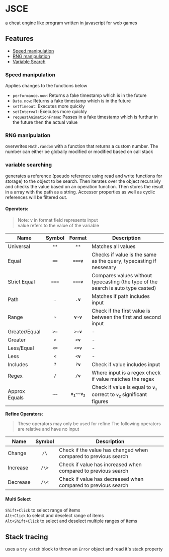 # JSCE
a cheat engine like program written in javascript for web games

## Features
- [Speed manipulation](#speed-manipulation)
- [RNG manipulation](#rng-manipulation)
- [Variable Search](#variable-searching)

### Speed manipulation

Applies changes to the functions below

- `performance.now`: Returns a fake timestamp which is in the future
- `Date.now`: Returns a fake timestamp which is in the future
- `setTimeout`: Executes more quickly 
- `setInterval`: Executes more quickly 
- `requestAnimationFrame`: Passes in a fake timestamp which is furthur in the future then the actual value

### RNG manipulation

overwrites `Math.random` with a function that returns a custom number. The number can either be globally modified or modified based on call stack

### variable searching

generates a reference (pseudo reference using read and write functions for storage) to the object to be search. Then iterates over the object recursivly and checks the value based on an operation function. Then stores the result in a array with the path as a string. Accessor properties as well as cyclic references will be filtered out.

#### Operators:
> Note: v in format field represents input  
> value refers to the value of the variable

  Name | Symbol | Format | Description
  ---  | :---:  | :---:  | ---
Universal | `**` | `**` | Matches all values
Equal  | `==`   | <code>===<b>v</b></code> |Checks if value is the same as the query, typecasting if nessesary
Strict Equal | `===` | <code>===<b>v</b></code> |Compares values without typecasting (the type of the search is auto type casted)
Path | `.` | <code>.<b>v</b></code> | Matches if path includes input 
Range | `~` | <code><b>v</b>~<b>v</b></code>  | Check if the first value is between the first and second input
Greater/Equal | `>=` | <code>>=<b>v</b></code>  | -
Greater | `>` | <code>><b>v</b></code>  | -
Less/Equal | `<=` | <code><=<b>v</b></code>  | - 
Less | `<` | <code><<b>v</b></code>  | - 
Includes | `?` | <code>?<b>v</b></code>  | Check if value includes input
Regex | `/` | <code>/<b>v</b></code> | Where input is a regex check if value matches the regex 
Approx Equals | `~~` | <code><b>v<sub>1</sub></b>~~<b>v<sub>2</sub></b></code> | Check if value is equal to <code><b>v<sub>1</sub></b></code> correct to <code><b>v<sub>2</sub></b></code> significant figures

**Refine Operators**:
> These operators may only be used for refine
> The following operators are relative and have no input

  Name | Symbol | Description
  ---  | :---:  | ---
Change | `/\`   | Check if the value has changed when compared to previous search
Increase | `/\>` | Check if value has increased when compared to previous search
Decrease | `/\<` | Check if value has decreased when compared to previous search

#### Multi Select  
`Shift+Click` to select range of items  
`Alt+Click` to select and deselect range of items   
`Alt+Shift+Click` to select and deselect multiple ranges of items 

## Stack tracing

uses a `try catch` block to throw an `Error` object and read it's stack property
